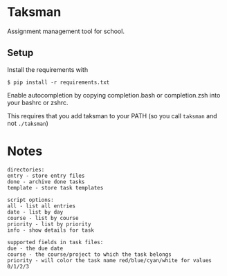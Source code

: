 # Taksman

Assignment management tool for school.

## Setup

Install the requirements with

    $ pip install -r requirements.txt

Enable autocompletion by copying completion.bash or completion.zsh into your bashrc or zshrc.

This requires that you add taksman to your PATH (so you call `taksman` and not `./taksman`)

# Notes
```
directories:
entry - store entry files
done - archive done tasks
template - store task templates

script options:
all - list all entries
date - list by day
course - list by course
priority - list by priority
info - show details for task

supported fields in task files:
due - the due date
course - the course/project to which the task belongs
priority - will color the task name red/blue/cyan/white for values 0/1/2/3
```
